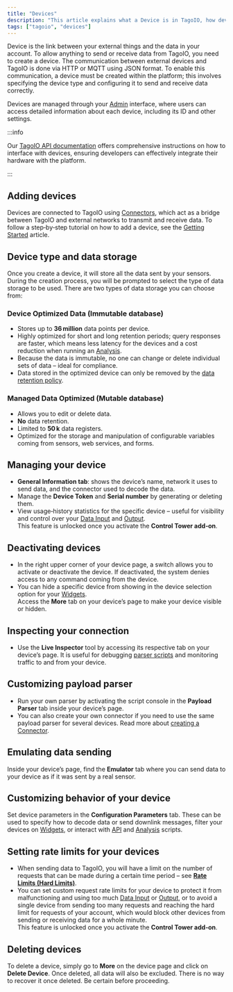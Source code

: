 ```yaml
---
title: "Devices"
description: "This article explains what a Device is in TagoIO, how devices communicate with the platform, where they are managed, and how to add devices and choose their data storage type."
tags: ["tagoio", "devices"]
---
```

Device is the link between your external things and the data in your account. To allow anything to send or receive data from TagoIO, you need to create a device. The communication between external devices and TagoIO is done via HTTP or MQTT using JSON format. To enable this communication, a device must be created within the platform; this involves specifying the device type and configuring it to send and receive data correctly.

Devices are managed through your [Admin](https://admin.tago.io/) interface, where users can access detailed information about each device, including its ID and other settings.

:::info

Our [TagoIO API documentation](/docs/tagoio/api/.md) offers comprehensive instructions on how to interface with devices, ensuring developers can effectively integrate their hardware with the platform.

:::

## Adding devices

Devices are connected to TagoIO using [Connectors](/docs/tagoio/devices/payload-parser/connector/connector-overview.md), which act as a bridge between TagoIO and external networks to transmit and receive data. To follow a step‑by‑step tutorial on how to add a device, see the [Getting Started](/docs/tagoio/getting-started/.md) article.


## Device type and data storage

Once you create a device, it will store all the data sent by your sensors. During the creation process, you will be prompted to select the type of data storage to be used. There are two types of data storage you can choose from:

### Device Optimized Data (Immutable database)

- Stores up to **36 million** data points per device.
- Highly optimized for short and long retention periods; query responses are faster, which means less latency for the devices and a cost reduction when running an [Analysis](/docs/tagoio/analysis/creating-analysis.md).
- Because the data is immutable, no one can change or delete individual sets of data – ideal for compliance.
- Data stored in the optimized device can only be removed by the [data retention policy](/docs/tagoio/devices/data-management/data-retention-feature.md).

### Managed Data Optimized (Mutable database)

- Allows you to edit or delete data.
- **No** data retention.
- Limited to **50 k** data registers.
- Optimized for the storage and manipulation of configurable variables coming from sensors, web services, and forms.

## Managing your device

- **General Information tab**: shows the device’s name, network it uses to send data, and the connector used to decode the data.
- Manage the **Device Token** and **Serial number** by generating or deleting them.
- View usage‑history statistics for the specific device – useful for visibility and control over your [Data Input](/docs/tagoio/profiles/services/data-input-service.md) and [Output](/docs/tagoio/profiles/services/data-output-service.md).  
  This feature is unlocked once you activate the **Control Tower add‑on**.

## Deactivating devices

- In the right upper corner of your device page, a switch allows you to activate or deactivate the device. If deactivated, the system denies access to any command coming from the device.
- You can hide a specific device from showing in the device selection option for your [Widgets](/docs/tagoio/widgets/).  
  Access the **More** tab on your device’s page to make your device visible or hidden.

## Inspecting your connection

- Use the **Live Inspector** tool by accessing its respective tab on your device’s page. It is useful for debugging [parser scripts](/docs/tagoio/devices/payload-parser/.md) and monitoring traffic to and from your device.

## Customizing payload parser

- Run your own parser by activating the script console in the **Payload Parser** tab inside your device’s page.
- You can also create your own connector if you need to use the same payload parser for several devices. Read more about [creating a Connector](/docs/tagoio/devices/payload-parser/connector/connector-overview.md).

## Emulating data sending

Inside your device’s page, find the **Emulator** tab where you can send data to your device as if it was sent by a real sensor.

## Customizing behavior of your device

Set device parameters in the **Configuration Parameters** tab. These can be used to specify how to decode data or send downlink messages, filter your devices on [Widgets](/docs/tagoio/widgets/), or interact with [API](/docs/tagoio/api/.md) and [Analysis](/docs/tagoio/analysis/) scripts.

## Setting rate limits for your devices

- When sending data to TagoIO, you will have a limit on the number of requests that can be made during a certain time period – see **[Rate Limits (Hard Limits)](/docs/tagoio/profiles/services/rate-limits-hard-limits.md)**.
- You can set custom request rate limits for your device to protect it from malfunctioning and using too much [Data Input](/docs/tagoio/profiles/services/data-input-service.md) or [Output](/docs/tagoio/profiles/services/data-output-service.md), or to avoid a single device from sending too many requests and reaching the hard limit for requests of your account, which would block other devices from sending or receiving data for a whole minute.  
  This feature is unlocked once you activate the **Control Tower add‑on**.

## Deleting devices

To delete a device, simply go to **More** on the device page and click on **Delete Device**. Once deleted, all data will also be excluded. There is no way to recover it once deleted. Be certain before proceeding.
